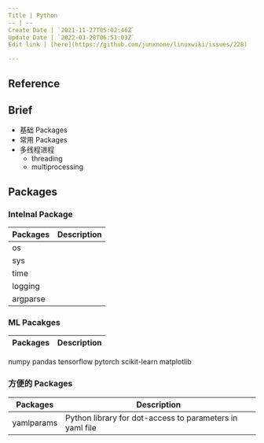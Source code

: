 ```yaml
---
Title | Python
-- | --
Create Date | `2021-11-27T05:02:46Z`
Update Date | `2022-03-28T06:51:03Z`
Edit link | [here](https://github.com/junxnone/linuxwiki/issues/228)

---
```

## Reference

## Brief 
- 基础 Packages
- 常用 Packages
- 多线程进程
  - threading
  - multiprocessing


## Packages

### Intelnal Package

Packages | Description
-- | --
os |
sys |
time |
logging |
argparse |


### ML Pacakges

Packages | Description
-- | --
numpy
pandas
tensorflow
pytorch
scikit-learn
matplotlib



 
### 方便的 Packages

Packages | Description
-- | --
yamlparams | Python library for dot-access to parameters in yaml file
